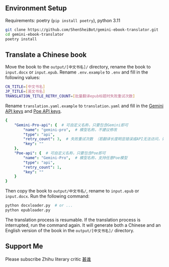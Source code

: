
## Environment Setup

Requirements: poetry (`pip install poetry`), python 3.11

```bash
git clone https://github.com/ShenSheiBot/gemini-ebook-translator.git
cd gemini-ebook-translator
poetry install
```

## Translate a Chinese book

Move the book to the `output/[中文书名]/` directory, rename the book to `input.docx` or `input.epub`. Rename `.env.example` to `.env` and fill in the following values:

```bash
CN_TITLE=[中文书名]
JP_TITLE=[英文书名]
TRANSLATION_TITLE_RETRY_COUNT=[批量翻译epub标题时失败重试次数]
```

Rename `translation.yaml.example` to `translation.yaml` and fill in the [Gemini API keys](https://aistudio.google.com/app/u/0/apikey?pli=1) and [Poe API keys](https://poe.com/api_key).

```yaml
{
    "Gemini-Pro-api": {  # 可自定义名称，只要包含Gemini即可
        "name": "gemini-pro",  # 模型名称，不建议修改
        "type": "api",
        "retry_count": 3,  # 失败重试次数 （若翻译长度明显错误或API无法访问，详见`validate`)
        "key": ""
    },
    "Poe-api": {  # 可自定义名称，只要包含Poe即可
        "name": "Gemini-Pro",  # 模型名称，支持任意Poe模型
        "type": "api",
        "retry_count": 1,
        "key": ""
    }
}
```

Then copy the book to `output/中文书名/`, rename to `input.epub` or `input.docx`. Run the following command:

```bash
python docxloader.py  # or ...
python epubloader.py
```

The translation process is resumable. If the translation process is interrupted, run the command again. It will generate both a Chinese and an English version of the book in the `output/[中文书名]/` directory.

## Support Me

Please subscribe Zhihu literary critic [甚谁](https://www.zhihu.com/people/sakuraayane_justice)
